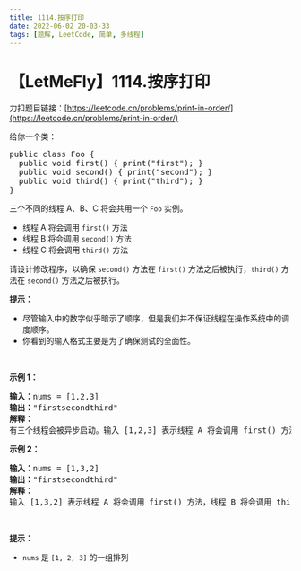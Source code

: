 ```yaml
---
title: 1114.按序打印
date: 2022-06-02 20-03-33
tags: [题解, LeetCode, 简单, 多线程]
---
```


# 【LetMeFly】1114.按序打印

力扣题目链接：[https://leetcode.cn/problems/print-in-order/](https://leetcode.cn/problems/print-in-order/)

<p>给你一个类：</p>

<pre>
public class Foo {
&nbsp; public void first() { print("first"); }
&nbsp; public void second() { print("second"); }
&nbsp; public void third() { print("third"); }
}</pre>

<p>三个不同的线程 A、B、C 将会共用一个&nbsp;<code>Foo</code>&nbsp;实例。</p>

<ul>
	<li>线程 A 将会调用 <code>first()</code> 方法</li>
	<li>线程 B 将会调用&nbsp;<code>second()</code> 方法</li>
	<li>线程 C 将会调用 <code>third()</code> 方法</li>
</ul>

<p>请设计修改程序，以确保 <code>second()</code> 方法在 <code>first()</code> 方法之后被执行，<code>third()</code> 方法在 <code>second()</code> 方法之后被执行。</p>

<p><strong>提示：</strong></p>

<ul>
	<li>尽管输入中的数字似乎暗示了顺序，但是我们并不保证线程在操作系统中的调度顺序。</li>
	<li>你看到的输入格式主要是为了确保测试的全面性。</li>
</ul>

<p>&nbsp;</p>

<p><strong>示例 1：</strong></p>

<pre>
<strong>输入：</strong>nums = [1,2,3]
<strong>输出：</strong>"firstsecondthird"
<strong>解释：</strong>
有三个线程会被异步启动。输入 [1,2,3] 表示线程 A 将会调用 first() 方法，线程 B 将会调用 second() 方法，线程 C 将会调用 third() 方法。正确的输出是 "firstsecondthird"。
</pre>

<p><strong>示例 2：</strong></p>

<pre>
<strong>输入：</strong>nums = [1,3,2]
<strong>输出：</strong>"firstsecondthird"
<strong>解释：</strong>
输入 [1,3,2] 表示线程 A 将会调用 first() 方法，线程 B 将会调用 third() 方法，线程 C 将会调用 second() 方法。正确的输出是 "firstsecondthird"。</pre>

<p>&nbsp;</p>

<ul>
</ul>
<strong>提示：</strong>

<ul>
	<li><code>nums</code> 是 <code>[1, 2, 3]</code> 的一组排列</li>
</ul>


    